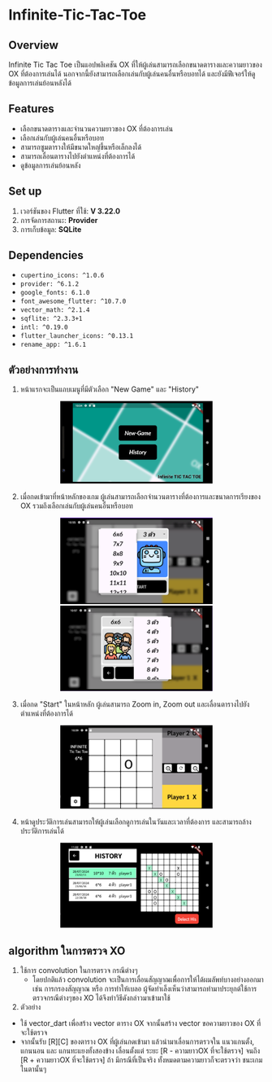 # Infinite-Tic-Tac-Toe

## Overview
Infinite Tic Tac Toe เป็นแอปพลิเคชัน OX ที่ให้ผู้เล่นสามารถเลือกขนาดตารางและความยาวของ OX ที่ต้องการเล่นได้ นอกจากนี้ยังสามารถเลือกเล่นกับผู้เล่นคนอื่นหรือบอทได้ และยังมีฟีเจอร์ให้ดูข้อมูลการเล่นย้อนหลังได้


## Features
- เลือกขนาดตารางและจำนวนความยาวของ OX ที่ต้องการเล่น
- เลือกเล่นกับผู้เล่นคนอื่นหรือบอท
- สามารถซูมตารางให้มีขนาดใหญ่ขึ้นหรือเล็กลงได้
- สามารถเลื่อนตารางไปยังตำแหน่งที่ต้องการได้
- ดูข้อมูลการเล่นย้อนหลัง


## Set up
1. เวอร์ชันของ Flutter ที่ใช้: **V 3.22.0**
2. การจัดการสถานะ: **Provider**
3. การเก็บข้อมูล: **SQLite**


## Dependencies
- `cupertino_icons: ^1.0.6`
- `provider: ^6.1.2`
- `google_fonts: 6.1.0`
- `font_awesome_flutter: ^10.7.0`
- `vector_math: ^2.1.4`
- `sqflite: ^2.3.3+1`
- `intl: ^0.19.0`
- `flutter_launcher_icons: ^0.13.1`
- `rename_app: ^1.6.1`

## ตัวอย่างการทำงาน

1. หน้าแรกจะเป็นแถบเมนูที่มีตัวเลือก "New Game" และ "History"
   
<p align="center">
  <img src="https://github.com/JOJODOll/Infinite-Tic-Tac-Toe/raw/main/PICTURE/first_page.png" alt="Description of image" width="300" />
</p>


2. เมื่อกดเข้ามาที่หน้าหลักของเกม ผู้เล่นสามารถเลือกจำนวนตารางที่ต้องการและขนาดการเรียงของ OX รวมถึงเลือกเล่นกับผู้เล่นคนอื่นหรือบอท

<p align="center">
  <img src="https://github.com/JOJODOll/Infinite-Tic-Tac-Toe/raw/main/PICTURE/first_page_scale.png" alt="Description of image" width="300" />
  <img src="https://github.com/JOJODOll/Infinite-Tic-Tac-Toe/raw/main/PICTURE/first_page_win_by.png" alt="Description of image" width="300" />
</p>

3. เมื่อกด "Start" ในหน้าหลัก ผู้เล่นสามารถ Zoom in, Zoom out และเลื่อนตารางไปยังตำแหน่งที่ต้องการได้

<p align="center">
  <img src="https://github.com/JOJODOll/Infinite-Tic-Tac-Toe/raw/main/PICTURE/first_page_zoom.png" alt="Description of image" width="300" />
</p>

4. หน้าดูประวัติการเล่นสามารถให้ผู้เล่นเลือกดูการเล่นในวันและเวลาที่ต้องการ และสามารถล้างประวัติการเล่นได้

 
<p align="center">
  <img src="https://github.com/JOJODOll/Infinite-Tic-Tac-Toe/raw/main/PICTURE/history.png" alt="Description of image" width="300" />
</p>


## algorithm ในการตรวจ XO

1. ใช้การ convolution ในการตรวจ กรณีต่างๆ
   - โดยปกติแล้ว convolution จะเป็นการเลื่อนสัญญาณเพื่อการให้ได้ผมลัพท์บางอย่างออกมาเช่น การกรองสัญญาณ หรือ การทำให้เบลอ ผู้จัดทำเล็งเห็นว่าสามารถทำมาประยุกต์ใช้การตรวจกรณีต่างๆของ XO ได้จึงทำวิธีดังกล่าวมาเข้ามาใช้
2. ตัวอย่าง
 - ใช้ vector_dart เพื่อสร้าง vector ตาราง OX จากนั้นสร้าง vector ขอความยาวของ OX ที่จะใช้ตรวจ
 - จากนั้นรับ [R][C] ของตาราง OX ที่ผู้เล่นกดเข้ามา  แล้วนำมาเลื่อนการตรวจใน แนวแกนตั้ง, แกนนอน และ แกนทะแยงทั้งสองข้าง เลื่อนตั้งแต่ ระยะ   [R - ความยาวOX ที่จะใช้ตรวจ] จนถึง [R + ความยาวOX ที่จะใช้ตรวจ] ถ้า มีกรณีที่เป็นจริง ทั้งหมดตามความยาวก็จะตรวจว่า ชนะเกมในตานั้นๆ
     



